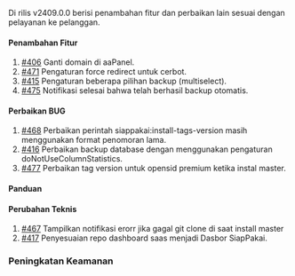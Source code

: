 Di rilis v2409.0.0 berisi penambahan fitur dan perbaikan lain sesuai dengan pelayanan ke pelanggan.

#### Penambahan Fitur

1. [#406](https://github.com/OpenSID/wiki-siappakai/issues/406) Ganti domain di aaPanel.
2. [#471](https://github.com/OpenSID/dasbor-siappakai/issues/471) Pengaturan force redirect untuk cerbot.
3. [#415](https://github.com/OpenSID/wiki-siappakai/issues/415) Pengaturan beberapa pilihan backup (multiselect).
4. [#475](https://github.com/OpenSID/dasbor-siappakai/issues/475) Notifikasi selesai bahwa telah berhasil backup otomatis.

#### Perbaikan BUG

1. [#468](https://github.com/OpenSID/dasbor-siappakai/issues/468) Perbaikan perintah siappakai:install-tags-version masih menggunakan format penomoran lama.
2. [#416](https://github.com/OpenSID/wiki-siappakai/issues/416) Perbaikan backup database dengan menggunakan pengaturan doNotUseColumnStatistics.
3. [#477](https://github.com/OpenSID/dasbor-siappakai/issues/477) Perbaikan tag version untuk opensid premium ketika instal master.

#### Panduan

#### Perubahan Teknis

1. [#467](https://github.com/OpenSID/dasbor-siappakai/issues/467) Tampilkan notifikasi erorr jika gagal git clone di saat install master
2. [#417](https://github.com/OpenSID/wiki-siappakai/issues/417) Penyesuaian repo dashboard saas menjadi Dasbor SiapPakai.

### Peningkatan Keamanan
